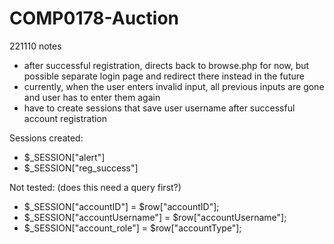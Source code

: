 # COMP0178-Auction

221110 notes
- after successful registration, directs back to browse.php for now, but possible separate login page and redirect there instead in the future
- currently, when the user enters invalid input, all previous inputs are gone and user has to enter them again
- have to create sessions that save user username after successful account registration

Sessions created:
- $_SESSION["alert"]
- $_SESSION["reg_success"]

Not tested: (does this need a query first?)
- $_SESSION["accountID"] = $row["accountID"];
- $_SESSION["accountUsername"] = $row["accountUsername"];
- $_SESSION["account_role"] = $row["accountType"];
